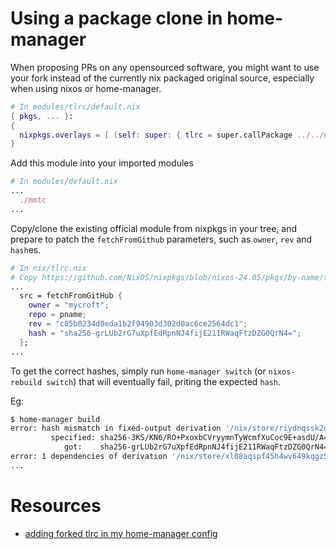 # Using a package clone in home-manager

When proposing PRs on any opensourced software, you might want to use your fork instead of the currently nix packaged original source, especially when using nixos or home-manager.


```nix
# In modules/tlrc/default.nix
{ pkgs, ... }:
{
  nixpkgs.overlays = [ (self: super: { tlrc = super.callPackage ../../nix/tlrc.nix { }; }) ];
}
```

Add this module into your imported modules

```nix
# In modules/default.nix
...
  ./mmtc
...
```

Copy/clone the existing official module from nixpkgs in your tree, and prepare to patch the `fetchFromGithub` parameters, such as `owner`, `rev` and `hash`es.

```nix
# In nix/tlrc.nix
# Copy https://github.com/NixOS/nixpkgs/blob/nixos-24.05/pkgs/by-name/tl/tlrc/package.nix
...
  src = fetchFromGitHub {
    owner = "mycroft";
    repo = pname;
    rev = "c85b0234d0eda1b2f94903d302d0ac6ce2564dc1";
    hash = "sha256-grLUb2rG7uXpfEdRpnNJ4fijE211RWaqFtzDZG0QrN4=";
  };
...
```

To get the correct hashes, simply run `home-manager switch` (or `nixos-rebuild switch`) that will eventually fail, priting the expected `hash`.

Eg:

```sh
$ home-manager build
error: hash mismatch in fixed-output derivation '/nix/store/riydnqssk2d5kg0hgxvnqxpc7aln7fbr-source.drv':
         specified: sha256-3KS/KN6/RO+PxoxbCVryymnTyWcmfXuCoc9E+asdU/A=
            got:    sha256-grLUb2rG7uXpfEdRpnNJ4fijE211RWaqFtzDZG0QrN4=
error: 1 dependencies of derivation '/nix/store/xl08aqspf45h4wv649kqgz5npwn6fsr6-tlrc-1.9.3-adding-branch.drv' failed to build
...
```

# Resources

- [adding forked tlrc in my home-manager config](https://github.com/mycroft/nix-home-env/commit/34ae1acc9a1292a72b8ff739d6f8f47341ee6eee)
